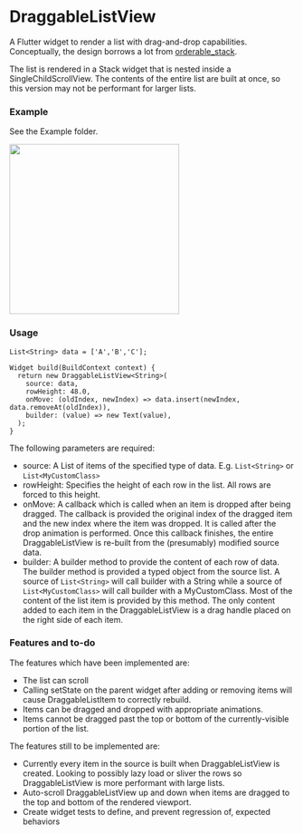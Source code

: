 # DraggableListView

A Flutter widget to render a list with drag-and-drop capabilities.  Conceptually, the design borrows a lot from [orderable_stack](https://github.com/rxlabz/orderable_stack).

The list is rendered in a Stack widget that is nested inside a SingleChildScrollView.  The contents of the entire list are built at once, so this version may not be performant for larger lists.

### Example

See the Example folder.

<img src="https://storage.googleapis.com/www.porcupinesupernova.com/images/DraggableListView.gif" width=300/>

### Usage

```
List<String> data = ['A','B','C'];

Widget build(BuildContext context) {
  return new DraggableListView<String>(
    source: data,
    rowHeight: 48.0,
    onMove: (oldIndex, newIndex) => data.insert(newIndex, data.removeAt(oldIndex)),
    builder: (value) => new Text(value),
  );
}
```

The following parameters are required:
* source: A List of items of the specified type of data.  E.g. `List<String>` or `List<MyCustomClass>`
* rowHeight: Specifies the height of each row in the list.  All rows are forced to this height.
* onMove: A callback which is called when an item is dropped after being dragged.  The callback is provided the original index of the dragged item and the new index where the item was dropped.  It is called after the drop animation is performed.  Once this callback finishes, the entire DraggableListView is re-built from the (presumably) modified source data.
* builder: A builder method to provide the content of each row of data.  The builder method is provided a typed object from the source list.  A source of `List<String>` will call builder with a String while a source of `List<MyCustomClass>` will call builder with a MyCustomClass.  Most of the content of the list item is provided by this method.  The only content added to each item in the DraggableListView is a drag handle placed on the right side of each item.

### Features and to-do

The features which have been implemented are:
* The list can scroll
* Calling setState on the parent widget after adding or removing items will cause DraggableListItem to correctly rebuild.
* Items can be dragged and dropped with appropriate animations.
* Items cannot be dragged past the top or bottom of the currently-visible portion of the list.

The features still to be implemented are:
* Currently every item in the source is built when DraggableListView is created.  Looking to possibly lazy load or sliver the rows so DraggableListView is more performant with large lists.
* Auto-scroll DraggableListView up and down when items are dragged to the top and bottom of the rendered viewport.
* Create widget tests to define, and prevent regression of, expected behaviors
